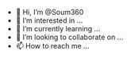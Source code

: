 - 👋 Hi, I’m @Soum360
- 👀 I’m interested in ...
- 🌱 I’m currently learning ...
- 💞️ I’m looking to collaborate on ...
- 📫 How to reach me ...

<!---
Soum360/Soum360 is a ✨ special ✨ repository because its `README.md` (this file) appears on your GitHub profile.
You can click the Preview link to take a look at your changes.
--->
